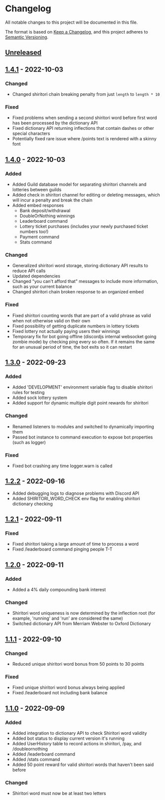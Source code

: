 # Changelog

All notable changes to this project will be documented in this file.

The format is based on [Keep a Changelog](https://keepachangelog.com/en/1.0.0/),
and this project adheres to [Semantic Versioning](https://semver.org/spec/v2.0.0.html).

## [Unreleased]

## [1.4.1] - 2022-10-03

### Changed

- Changed shiritori chain breaking penalty from just `length` to `length * 10`

### Fixed

- Fixed problems when sending a second shiritori word before first word has been processed by the dictionary API
- Fixed dictionary API returning inflections that contain dashes or other special characters
- Potentially fixed rare issue where /points text is rendered with a skinny font

## [1.4.0] - 2022-10-03

### Added

- Added Guild database model for separating shiritori channels and lotteries between guilds
- Added check in shiritori channel for editing or deleting messages, which will incur a penalty and break the chain
- Added embed responses
  - Bank deposit/withdrawal
  - DoubleOrNothing winnings
  - Leaderboard command
  - Lottery ticket purchases (includes your newly purchased ticket numbers too!)
  - Payment command
  - Stats command

### Changed

- Generalized shiritori word storage, storing dictionary API results to reduce API calls
- Updated dependencies
- Changed "you can't afford that" messages to include more information, such as your current balance
- Changed shiritori chain broken response to an organized embed

### Fixed

- Fixed shiritori counting words that are part of a valid phrase as valid when not otherwise valid on their own
- Fixed possibility of getting duplicate numbers in lottery tickets
- Fixed lottery not actually paying users their winnings
- Temporary fix for bot going offline (discordjs internal websocket going zombie mode) by checking ping every so often. If it remains the same for an unusual period of time, the bot exits so it can restart

## [1.3.0] - 2022-09-23

### Added

- Added 'DEVELOPMENT' environment variable flag to disable shiritori rules for testing
- Added sock lottery system
- Added support for dynamic multiple digit point rewards for shiritori

### Changed

- Renamed listeners to modules and switched to dynamically importing them
- Passed bot instance to command execution to expose bot properties (such as logger)

### Fixed

- Fixed bot crashing any time logger.warn is called

## [1.2.2] - 2022-09-16

- Added debugging logs to diagnose problems with Discord API
- Added SHIRITORI_WORD_CHECK env flag for enabling shiritori dictionary checking

## [1.2.1] - 2022-09-11

### Fixed

- Fixed shiritori taking a large amount of time to process a word
- Fixed /leaderboard command pinging people T-T

## [1.2.0] - 2022-09-11

### Added

- Added a 4% daily compounding bank interest

### Changed

- Shiritori word uniqueness is now determined by the inflection root (for example, 'running' and 'run' are considered the same)
- Switched dictionary API from Merriam Webster to Oxford Dictionary

## [1.1.1] - 2022-09-10

### Changed

- Reduced unique shiritori word bonus from 50 points to 30 points

### Fixed

- Fixed unique shiritori word bonus always being applied
- Fixed /leaderboard not including bank balance

## [1.1.0] - 2022-09-09

### Added

- Added integration to dictionary API to check Shiritori word validity
- Added bot status to display current version it's running
- Added UserHistory table to record actions in shiritori, /pay, and /doubleornothing
- Added /leaderboard command
- Added /stats command
- Added 50 point reward for valid shiritori words that haven't been said before

### Changed

- Shiritori word must now be at least two letters

[unreleased]: https://github.com/NeonWizard/sockbot-discord/compare/v1.4.1...HEAD
[1.4.1]: https://github.com/NeonWizard/sockbot-discord/compare/v1.4.0...v1.4.1
[1.4.0]: https://github.com/NeonWizard/sockbot-discord/compare/v1.3.0...v1.4.0
[1.3.0]: https://github.com/NeonWizard/sockbot-discord/compare/v1.2.2...v1.3.0
[1.2.2]: https://github.com/NeonWizard/sockbot-discord/compare/v1.2.1...v1.2.2
[1.2.1]: https://github.com/NeonWizard/sockbot-discord/compare/v1.2.0...v1.2.1
[1.2.0]: https://github.com/NeonWizard/sockbot-discord/compare/v1.1.1...v1.2.0
[1.1.1]: https://github.com/NeonWizard/sockbot-discord/compare/v1.1.0...v1.1.1
[1.1.0]: https://github.com/NeonWizard/sockbot-discord/compare/v1.0.0...v1.1.0
[1.0.0]: https://github.com/NeonWizard/sockbot-discord/releases/tag/v1.0.0
